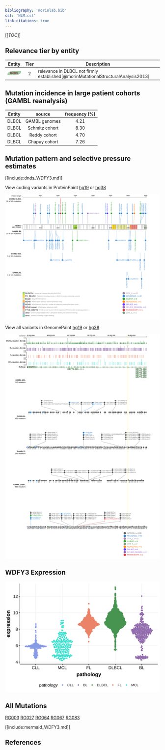 ```yaml
---
bibliography: 'morinlab.bib'
csl: 'NLM.csl'
link-citations: true
---
```

[[_TOC_]]


## Relevance tier by entity

|Entity|Tier|Description                              |
|:------:|:----:|-----------------------------------------|
|![DLBCL](images/icons/DLBCL_tier2.png) |2   |relevance in DLBCL not firmly established[@morinMutationalStructuralAnalysis2013]|

## Mutation incidence in large patient cohorts (GAMBL reanalysis)

|Entity|source        |frequency (%)|
|:------:|:--------------:|:-------------:|
|DLBCL |GAMBL genomes |4.21         |
|DLBCL |Schmitz cohort|8.30         |
|DLBCL |Reddy cohort  |4.70         |
|DLBCL |Chapuy cohort |7.26         |

## Mutation pattern and selective pressure estimates

[[include:dnds_WDFY3.md]]




View coding variants in ProteinPaint [hg19](https://morinlab.github.io/LLMPP/GAMBL/WDFY3_protein.html)  or [hg38](https://morinlab.github.io/LLMPP/GAMBL/WDFY3_protein_hg38.html)

![](images/proteinpaint/WDFY3_NM_014991.svg)

View all variants in GenomePaint [hg19](https://morinlab.github.io/LLMPP/GAMBL/WDFY3.html)  or [hg38](https://morinlab.github.io/LLMPP/GAMBL/WDFY3_hg38.html)

![](images/proteinpaint/WDFY3.svg)

## WDFY3 Expression
![](images/gene_expression/WDFY3_by_pathology.svg)
<!-- ORIGIN: morinMutationalStructuralAnalysis2013 -->
<!-- DLBCL: morinMutationalStructuralAnalysis2013 -->

## All Mutations

[RG003](https://www.bcgsc.ca/downloads/morinlab/GAMBL/Morin_2013/RG003.html)
[RG027](https://www.bcgsc.ca/downloads/morinlab/GAMBL/Morin_2013/RG027.html)
[RG064](https://www.bcgsc.ca/downloads/morinlab/GAMBL/Morin_2013/RG064.html)
[RG067](https://www.bcgsc.ca/downloads/morinlab/GAMBL/Morin_2013/RG067.html)
[RG083](https://www.bcgsc.ca/downloads/morinlab/GAMBL/Morin_2013/RG083.html)

[[include:mermaid_WDFY3.md]]

## References
